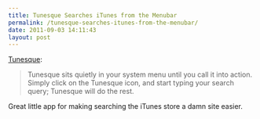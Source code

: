 ```yaml
---
title: Tunesque Searches iTunes from the Menubar
permalink: /tunesque-searches-itunes-from-the-menubar/
date: 2011-09-03 14:11:43
layout: post
---
```


[Tunesque](http://tunesque.afkstudio.com/): 

> Tunesque sits quietly in your system menu until you call it into action. Simply click on the Tunesque icon, and start typing your search query; Tunesque will do the rest.

Great little app for making searching the iTunes store a damn site easier.